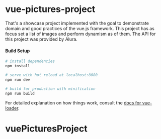 # vue-pictures-project

That's a showcase project implemented with the goal to demonstrate domain and good practices of the vue.js framework. This project has as focus set a list of images and perform dynamism as of them. The API for this project was provided by Alura. 

#### Build Setup

``` bash
# install dependencies
npm install

# serve with hot reload at localhost:8080
npm run dev

# build for production with minification
npm run build
```

For detailed explanation on how things work, consult the [docs for vue-loader](http://vuejs.github.io/vue-loader).
# vuePicturesProject
